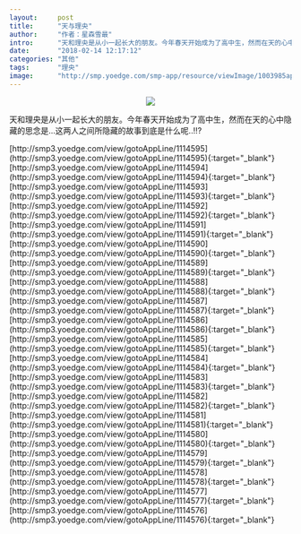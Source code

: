 ```yaml
---
layout:     post
title:      "天与理央"
author:     "作者：星森雪最"
intro:      "天和理央是从小一起长大的朋友。今年春天开始成为了高中生，然而在天的心中隐藏的思念是...这两人之间所隐藏的故事到底是什么呢..!!?"
date:       "2018-02-14 12:17:12"
categories: "其他"
tags:       "理央"
image:      "http://smp.yoedge.com/smp-app/resource/viewImage/1003985appline.png"
---
```

<div style="text-align: center">
<p><img src="http://smp.yoedge.com/smp-app/resource/viewImage/1003985appline.png"/></p>
</div>
<p class="post-meta">
<span>天和理央是从小一起长大的朋友。今年春天开始成为了高中生，然而在天的心中隐藏的思念是...这两人之间所隐藏的故事到底是什么呢..!!?</span>
</p>
[http://smp3.yoedge.com/view/gotoAppLine/1114595](http://smp3.yoedge.com/view/gotoAppLine/1114595){:target="_blank"}
[http://smp3.yoedge.com/view/gotoAppLine/1114594](http://smp3.yoedge.com/view/gotoAppLine/1114594){:target="_blank"}
[http://smp3.yoedge.com/view/gotoAppLine/1114593](http://smp3.yoedge.com/view/gotoAppLine/1114593){:target="_blank"}
[http://smp3.yoedge.com/view/gotoAppLine/1114592](http://smp3.yoedge.com/view/gotoAppLine/1114592){:target="_blank"}
[http://smp3.yoedge.com/view/gotoAppLine/1114591](http://smp3.yoedge.com/view/gotoAppLine/1114591){:target="_blank"}
[http://smp3.yoedge.com/view/gotoAppLine/1114590](http://smp3.yoedge.com/view/gotoAppLine/1114590){:target="_blank"}
[http://smp3.yoedge.com/view/gotoAppLine/1114589](http://smp3.yoedge.com/view/gotoAppLine/1114589){:target="_blank"}
[http://smp3.yoedge.com/view/gotoAppLine/1114588](http://smp3.yoedge.com/view/gotoAppLine/1114588){:target="_blank"}
[http://smp3.yoedge.com/view/gotoAppLine/1114587](http://smp3.yoedge.com/view/gotoAppLine/1114587){:target="_blank"}
[http://smp3.yoedge.com/view/gotoAppLine/1114586](http://smp3.yoedge.com/view/gotoAppLine/1114586){:target="_blank"}
[http://smp3.yoedge.com/view/gotoAppLine/1114585](http://smp3.yoedge.com/view/gotoAppLine/1114585){:target="_blank"}
[http://smp3.yoedge.com/view/gotoAppLine/1114584](http://smp3.yoedge.com/view/gotoAppLine/1114584){:target="_blank"}
[http://smp3.yoedge.com/view/gotoAppLine/1114583](http://smp3.yoedge.com/view/gotoAppLine/1114583){:target="_blank"}
[http://smp3.yoedge.com/view/gotoAppLine/1114582](http://smp3.yoedge.com/view/gotoAppLine/1114582){:target="_blank"}
[http://smp3.yoedge.com/view/gotoAppLine/1114581](http://smp3.yoedge.com/view/gotoAppLine/1114581){:target="_blank"}
[http://smp3.yoedge.com/view/gotoAppLine/1114580](http://smp3.yoedge.com/view/gotoAppLine/1114580){:target="_blank"}
[http://smp3.yoedge.com/view/gotoAppLine/1114579](http://smp3.yoedge.com/view/gotoAppLine/1114579){:target="_blank"}
[http://smp3.yoedge.com/view/gotoAppLine/1114578](http://smp3.yoedge.com/view/gotoAppLine/1114578){:target="_blank"}
[http://smp3.yoedge.com/view/gotoAppLine/1114577](http://smp3.yoedge.com/view/gotoAppLine/1114577){:target="_blank"}
[http://smp3.yoedge.com/view/gotoAppLine/1114576](http://smp3.yoedge.com/view/gotoAppLine/1114576){:target="_blank"}


